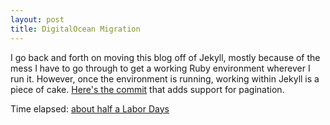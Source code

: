 ```yaml
---
layout: post
title: DigitalOcean Migration
---
```


I go back and forth on moving this blog off of Jekyll, mostly because of the mess I have to go through to get a working Ruby environment wherever I run it. However, once the environment is running, working within Jekyll is a piece of cake. [Here's the commit](https://github.com/ajferrick/blog/commit/cc1280cba55592227b00cd863a3c33ca6e73279a) that adds support for pagination.

Time elapsed: [about half a Labor Days](https://en.wikipedia.org/wiki/Labor_Days)
